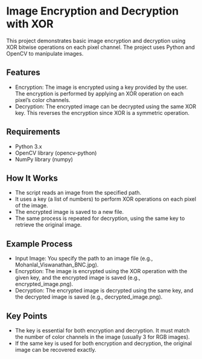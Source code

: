 # Image Encryption and Decryption with XOR
This project demonstrates basic image encryption and decryption using XOR bitwise operations on each pixel channel. The project uses Python and OpenCV to manipulate images.

## Features
- Encryption: The image is encrypted using a key provided by the user. The encryption is performed by applying an XOR operation on each pixel’s color channels.
- Decryption: The encrypted image can be decrypted using the same XOR key. This reverses the encryption since XOR is a symmetric operation.
  
## Requirements
- Python 3.x
- OpenCV library (opencv-python)
- NumPy library (numpy)

## How It Works
- The script reads an image from the specified path.
- It uses a key (a list of numbers) to perform XOR operations on each pixel of the image.
- The encrypted image is saved to a new file.
- The same process is repeated for decryption, using the same key to retrieve the original image.
  
## Example Process
- Input Image: You specify the path to an image file (e.g., Mohanlal_Viswanathan_BNC.jpg).
- Encryption: The image is encrypted using the XOR operation with the given key, and the encrypted image is saved (e.g., encrypted_image.png).
- Decryption: The encrypted image is decrypted using the same key, and the decrypted image is saved (e.g., decrypted_image.png).

## Key Points
- The key is essential for both encryption and decryption. It must match the number of color channels in the image (usually 3 for RGB images).
- If the same key is used for both encryption and decryption, the original image can be recovered exactly.
